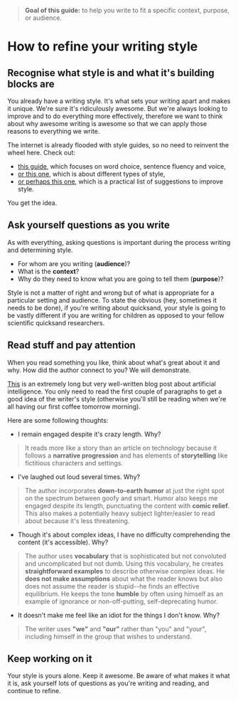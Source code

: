 > **Goal of this guide:** to help you write to fit a specific context, purpose, or audience.

# How to refine your writing style

## Recognise what style is and what it's building blocks are

You already have a writing style. It's what sets your writing apart and makes it unique. We're sure it's ridiculously awesome. But we're always looking to improve and to do everything more effectively, therefore we want to think about why awesome writing is awesome so that we can apply those reasons to everything we write.

The internet is already flooded with style guides, so no need to reinvent the wheel here. Check out:
* [this guide](http://www.learnnc.org/lp/editions/few/684), which focuses on word choice, sentence fluency and voice,
* [or this one](http://literarydevices.net/style/), which is about different types of style,
* [or perhaps this one](http://www.writersdigest.com/writing-articles/by-writing-goal/improve-my-writing/brush-up-on-your-style-in-10-minutes-or-less), which is a practical list of suggestions to improve style.

You get the idea.

## Ask yourself questions as you write

As with everything, asking questions is important during the process writing and determining style.

* For whom are you writing (**audience**)?
* What is the **context**?
* Why do they need to know what you are going to tell them (**purpose**)?

Style is not a matter of right and wrong but of what is appropriate for a particular setting and audience. To state the obvious (hey, sometimes it needs to be done), if you're writing about quicksand, your style is going to be vastly different if you are writing for children as opposed to your fellow scientific quicksand researchers.

## Read stuff and pay attention

When you read something you like, think about what's great about it and why. How did the author connect to you? We will demonstrate.

[This](http://waitbutwhy.com/2015/01/artificial-intelligence-revolution-1.html) is an extremely long but very well-written blog post about artificial intelligence. You only need to read the first couple of paragraphs to get a good idea of the writer's style (otherwise you'll still be reading when we're all having our first coffee tomorrow morning).

Here are some following thoughts:

* I remain engaged despite it's crazy length. Why?
>It reads more like a story than an article on technology because it follows a **narrative progression** and has elements of **storytelling** like fictitious characters and settings.

* I've laughed out loud several times. Why?
>The author incorporates **down-to-earth humor** at just the right spot on the spectrum between goofy and smart. Humor also keeps me engaged despite its length, punctuating the content with **comic relief**. This also makes a potentially heavy subject lighter/easier to read about because it's less threatening.

* Though it's about complex ideas, I have no difficulty comprehending the content (it's accessible). Why? 
>The author uses **vocabulary** that is sophisticated but not convoluted and uncomplicated but not dumb. Using this vocabulary, he creates **straightforward examples** to describe otherwise complex ideas. He **does not make assumptions** about what the reader knows but also does not assume the reader is stupid--he finds an effective equilibrium. He keeps the tone **humble** by often using himself as an example of ignorance or non-off-putting, self-deprecating humor.

* It doesn't make me feel like an idiot for the things I don't know. Why? 
>The writer uses **"we"** and **"our"** rather than "you" and "your", including himself in the group that wishes to understand.

## Keep working on it
Your style is yours alone. Keep it awesome. Be aware of what makes it what it is, ask yourself lots of questions as you're writing and reading, and continue to refine. 
